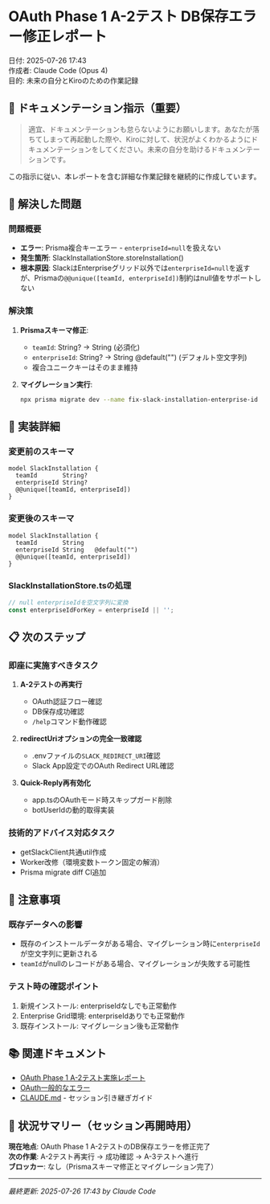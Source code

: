 # OAuth Phase 1 A-2テスト DB保存エラー修正レポート

日付: 2025-07-26 17:43  
作成者: Claude Code (Opus 4)  
目的: 未来の自分とKiroのための作業記録

## 📝 ドキュメンテーション指示（重要）
> 適宜、ドキュメンテーションも怠らないようにお願いします。あなたが落ちてしまって再起動した際や、Kiroに対して、状況がよくわかるようにドキュメンテーションをしてください。未来の自分を助けるドキュメンテーションです。

この指示に従い、本レポートを含む詳細な作業記録を継続的に作成しています。

## 🎯 解決した問題

### 問題概要
- **エラー**: Prisma複合キーエラー - `enterpriseId=null`を扱えない
- **発生箇所**: SlackInstallationStore.storeInstallation()
- **根本原因**: SlackはEnterpriseグリッド以外では`enterpriseId=null`を返すが、Prismaの`@@unique([teamId, enterpriseId])`制約はnull値をサポートしない

### 解決策
1. **Prismaスキーマ修正**:
   - `teamId`: String? → String (必須化)
   - `enterpriseId`: String? → String @default("") (デフォルト空文字列)
   - 複合ユニークキーはそのまま維持

2. **マイグレーション実行**:
   ```bash
   npx prisma migrate dev --name fix-slack-installation-enterprise-id
   ```

## 🔧 実装詳細

### 変更前のスキーマ
```prisma
model SlackInstallation {
  teamId       String?
  enterpriseId String?
  @@unique([teamId, enterpriseId])
}
```

### 変更後のスキーマ
```prisma
model SlackInstallation {
  teamId       String
  enterpriseId String   @default("")
  @@unique([teamId, enterpriseId])
}
```

### SlackInstallationStore.tsの処理
```typescript
// null enterpriseIdを空文字列に変換
const enterpriseIdForKey = enterpriseId || '';
```

## 📋 次のステップ

### 即座に実施すべきタスク
1. **A-2テストの再実行**
   - OAuth認証フロー確認
   - DB保存成功確認
   - `/help`コマンド動作確認

2. **redirectUriオプションの完全一致確認**
   - .envファイルの`SLACK_REDIRECT_URI`確認
   - Slack App設定でのOAuth Redirect URL確認

3. **Quick-Reply再有効化**
   - app.tsのOAuthモード時スキップガード削除
   - botUserIdの動的取得実装

### 技術的アドバイス対応タスク
- getSlackClient共通util作成
- Worker改修（環境変数トークン固定の解消）
- Prisma migrate diff CI追加

## 🚨 注意事項

### 既存データへの影響
- 既存のインストールデータがある場合、マイグレーション時に`enterpriseId`が空文字列に更新される
- `teamId`がnullのレコードがある場合、マイグレーションが失敗する可能性

### テスト時の確認ポイント
1. 新規インストール: enterpriseIdなしでも正常動作
2. Enterprise Grid環境: enterpriseIdありでも正常動作
3. 既存インストール: マイグレーション後も正常動作

## 📚 関連ドキュメント
- [OAuth Phase 1 A-2テスト実施レポート](./2025-07-26_oauth_phase1_test_report.md)
- [OAuth一般的なエラー](../troubleshooting/oauth-common-errors.md)
- [CLAUDE.md](../../../CLAUDE.md) - セッション引き継ぎガイド

## 🔄 状況サマリー（セッション再開時用）

**現在地点**: OAuth Phase 1 A-2テストのDB保存エラーを修正完了  
**次の作業**: A-2テスト再実行 → 成功確認 → A-3テストへ進行  
**ブロッカー**: なし（Prismaスキーマ修正とマイグレーション完了）  

---
*最終更新: 2025-07-26 17:43 by Claude Code*